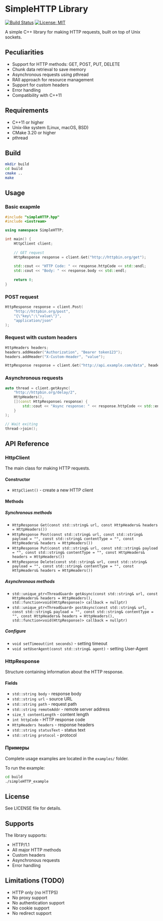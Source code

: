 # SimpleHTTP Library

[![Build Status](https://github.com/nickolajgrishuk/simpleHTTP/workflows/CI/badge.svg)](https://github.com/nickolajgrishuk/simpleHTTP)
[![License: MIT](https://img.shields.io/badge/License-MIT-yellow.svg)](https://opensource.org/licenses/MIT)

A simple C++ library for making HTTP requests, built on top of Unix sockets.

## Peculiarities

- Support for HTTP methods: GET, POST, PUT, DELETE
- Chunk data retrieval to save memory
- Asynchronous requests using pthread
- RAII approach for resource management
- Support for custom headers
- Error handling
- Compatibility with C++11

## Requirements

- C++11 or higher
- Unix-like system (Linux, macOS, BSD)
- CMake 3.20 or higher
- pthread

## Build

```bash
mkdir build
cd build
cmake ..
make
```

## Usage

### Basic exapmle

```cpp
#include "simpleHTTP.hpp"
#include <iostream>

using namespace SimpleHTTP;

int main() {
    HttpClient client;
    
    // GET request
    HttpResponse response = client.Get("http://httpbin.org/get");
    
    std::cout << "HTTP Code: " << response.httpCode << std::endl;
    std::cout << "Body: " << response.body << std::endl;
    
    return 0;
}
```

### POST request

```cpp
HttpResponse response = client.Post(
    "http://httpbin.org/post",
    "{\"key\":\"value\"}",
    "application/json"
);
```

### Request with custom headers

```cpp
HttpHeaders headers;
headers.addHeader("Authorization", "Bearer token123");
headers.addHeader("X-Custom-Header", "value");

HttpResponse response = client.Get("http://api.example.com/data", headers);
```

### Asynchronous requests

```cpp
auto thread = client.getAsync(
    "http://httpbin.org/delay/2",
    HttpHeaders(),
    [](const HttpResponse& response) {
        std::cout << "Async response: " << response.httpCode << std::endl;
    }
);

// Wait exiting
thread->join();
```

## API Reference

### HttpClient

The main class for making HTTP requests.

#### Constructor
- `HttpClient()` - create a new HTTP client

#### Methods

##### Synchronous methods
- `HttpResponse Get(const std::string& url, const HttpHeaders& headers = HttpHeaders())`
- `HttpResponse Post(const std::string& url, const std::string& payload = "", const std::string& contentType = "", const HttpHeaders& headers = HttpHeaders())`
- `HttpResponse Put(const std::string& url, const std::string& payload = "", const std::string& contentType = "", const HttpHeaders& headers = HttpHeaders())`
- `HttpResponse Delete(const std::string& url, const std::string& payload = "", const std::string& contentType = "", const HttpHeaders& headers = HttpHeaders())`

##### Asynchronous methods
- `std::unique_ptr<ThreadGuard> getAsync(const std::string& url, const HttpHeaders& headers = HttpHeaders(), std::function<void(HttpResponse)> callback = nullptr)`
- `std::unique_ptr<ThreadGuard> postAsync(const std::string& url, const std::string& payload = "", const std::string& contentType = "", const HttpHeaders& headers = HttpHeaders(), std::function<void(HttpResponse)> callback = nullptr)`

##### Configure
- `void setTimeout(int seconds)` - setting timeout
- `void setUserAgent(const std::string& agent)` - setting User-Agent

### HttpResponse

Structure containing information about the HTTP response.

#### Fields
- `std::string body` - response body
- `std::string url` - source URL
- `std::string path` - request path
- `std::string remoteAddr` - remote server address
- `size_t contentLength` - content length
- `int httpCode` - HTTP response code
- `HttpHeaders headers` - response headers
- `std::string statusText` - status text
- `std::string protocol` - protocol


### Примеры

Complete usage examples are located in the `examples/` folder.

To run the example:
```bash
cd build
./simpleHTTP_example
```

## License

See LICENSE file for details.

## Supports

The library supports:
- HTTP/1.1
- All major HTTP methods
- Custom headers
- Asynchronous requests
- Error handling

## Limitations (TODO)

- HTTP only (no HTTPS)
- No proxy support
- No authentication support
- No cookie support
- No redirect support
